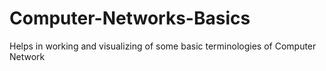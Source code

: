 # Computer-Networks-Basics
Helps in working and visualizing of some basic terminologies of Computer Network
